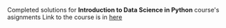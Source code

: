 Completed solutions for **Introduction to Data Science in Python** course's asignments
Link to the course is in [here](https://www.coursera.org/learn/python-data-analysis/)
